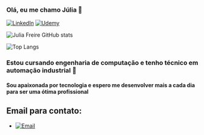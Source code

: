 ### Olá, eu me chamo Júlia 👋

[![LinkedIn](https://img.shields.io/badge/LinkedIn-0077B5?style=for-the-badge&logo=linkedin&logoColor=white)](https://www.linkedin.com/in/júlia-freire-de-souza-0693b3204)
[![Udemy](https://img.shields.io/badge/Udemy-EC5252?style=for-the-badge&logo=Udemy&logoColor=white)](https://www.udemy.com/user/julia-freire-de-souza-2/)

![Julia Freire GitHub stats](https://github-readme-stats.vercel.app/api?username=juuhfrdev&show_icons=true&theme=ocean_dark)

![Top Langs](https://github-readme-stats.vercel.app/api/top-langs/?username=juuhfrdev&size_weight=0.5&count_weight=0.5)

### Estou cursando engenharia de computação e tenho técnico em automação industrial 📝

#### Sou apaixonada por tecnologia e espero me desenvolver mais a cada dia para ser uma ótima profissional

## Email para contato:
- [![Email](https://img.shields.io/badge/Gmail-D14836?style=for-the-badge&logo=gmail&logoColor=white)](juliafrsouzaa@gmail.com)
